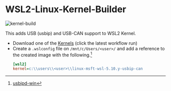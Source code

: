 # WSL2-Linux-Kernel-Builder
![kernel-build](https://github.com/narrator-z/WSL2-Linux-Kernel-Builder/actions/workflows/build.yml/badge.svg)

This adds USB (usbip) and USB-CAN support to WSL2 Kernel.

+ Download one of the [Kernels](https://github.com/narrator-z/WSL2-Linux-Kernel-Builder/actions) (click the latest workflow run)
+ Create a `.wslconfig` file on `/mnt/c/Users/<user>/` and add a reference to the created image with the following.[^1]
    ```ini
    [wsl2]
    kernel=c:\\users\\<user>\\linux-msft-wsl-5.10.y-usbip-can
    ```

[^1]: [usbipd-win](https://github.com/dorssel/usbipd-win)
